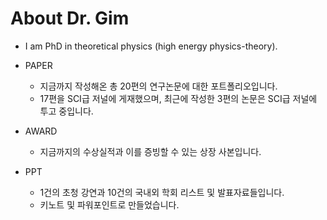# About Dr. Gim
- I am PhD in theoretical physics (high energy physics-theory).

- PAPER
  - 지금까지 작성해온 총 20편의 연구논문에 대한 포트폴리오입니다.
  - 17편을 SCI급 저널에 게재했으며, 최근에 작성한 3편의 논문은 SCI급 저널에 투고 중입니다.

- AWARD
  - 지금까지의 수상실적과 이를 증빙할 수 있는 상장 사본입니다.

- PPT
  - 1건의 초청 강연과 10건의 국내외 학회 리스트 및 발표자료들입니다.
  - 키노트 및 파워포인트로 만들었습니다.
  
